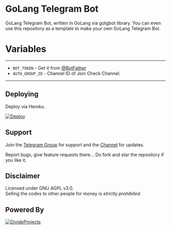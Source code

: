 # GoLang Telegram Bot
GoLang Telegram Bot, written in GoLang via gotgbot library.
You can even use this repository as a template to make your own GoLang Telegram Bot.

# Variables
 ---------------
 - `BOT_TOKEN` - Get it from [@BotFather](https://t.me/BotFather)
 - `AUTH_GROUP_ID` - Channel ID of Join Check Channel.
-----------------

## Deploying
Deploy via Heroku.
<p>
<a href="https://heroku.com/deploy?template=https://github.com/DivideProjects/GoLangTgBot">
  <img src="https://www.herokucdn.com/deploy/button.svg" alt="Deploy">
</a>
 </p>

## Support   
Join the [Telegram Group](https://t.me/DivideProjectsDiscussion) for support and the [Channel](https://t.me/DivideProjects) for updates.

Report bugs, give feature requests there...
Do fork and star the repository if you like it.

## Disclaimer
Licensed under GNU AGPL v3.0.   
Selling the codes to other people for money is *strictly prohibited*.

## Powered By

[![DivideProjects](https://img.shields.io/badge/Divide-Projects-green?style=for-the-badge&logo=appveyor)](https://t.me/DivideProjectsDiscussion)
